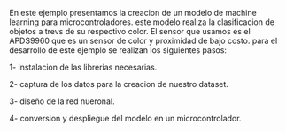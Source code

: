 En este ejemplo presentamos la creacion de un modelo de machine learning para microcontroladores.
este modelo realiza la clasificacion de objetos a trevs de su respectivo color.
El sensor que usamos es el APDS9960 que es un sensor de color y proximidad de bajo costo.
para el desarrollo de este ejemplo se realizan los siguientes pasos:

  1- instalacion de las librerias necesarias.
  
  2- captura de los datos para la creacion de nuestro dataset.
  
  3- diseño de la red nueronal.
  
  4- conversion y despliegue del modelo en un microcontrolador.

